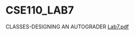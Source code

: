 # CSE110_LAB7
CLASSES-DESIGNING AN AUTOGRADER
[Lab7.pdf](https://github.com/sephiroth042/CSE110_LAB7/files/7206609/Lab7.pdf)
